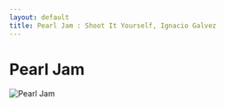 ```yaml
---
layout: default
title: Pearl Jam : Shoot It Yourself, Ignacio Galvez
---
```


# Pearl Jam

![Pearl Jam](http://assets.farmhouse.co/publishing/1-shoot-it-yourself/images/pearl-jam-1.jpg)
